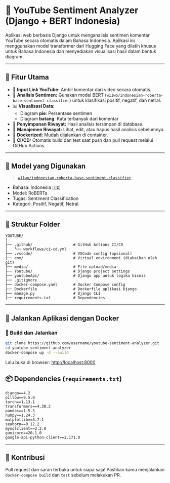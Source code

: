 # 🧠 YouTube Sentiment Analyzer (Django + BERT Indonesia)

Aplikasi web berbasis Django untuk menganalisis sentimen komentar YouTube secara otomatis dalam Bahasa Indonesia. Aplikasi ini menggunakan model transformer dari Hugging Face yang dilatih khusus untuk Bahasa Indonesia dan menyediakan visualisasi hasil dalam bentuk diagram.

---

## 🎯 Fitur Utama

- 🎥 **Input Link YouTube:** Ambil komentar dari video secara otomatis.
- 🧠 **Analisis Sentimen:** Gunakan model BERT (`w11wo/indonesian-roberta-base-sentiment-classifier`) untuk klasifikasi positif, negatif, dan netral.
- 📊 **Visualisasi Data:**
  - Diagram **pie**: Persentase sentimen
  - Diagram **batang**: Kata terbanyak dari komentar
- 💾 **Penyimpanan Riwayat:** Hasil analisis tersimpan di database.
- 🔁 **Manajemen Riwayat:** Lihat, edit, atau hapus hasil analisis sebelumnya.
- 🐳 **Dockerized:** Mudah dijalankan di container.
- 🚀 **CI/CD:** Otomatis build dan test saat push dan pull request melalui GitHub Actions.

---

## 🧠 Model yang Digunakan

> [`w11wo/indonesian-roberta-base-sentiment-classifier`](https://huggingface.co/w11wo/indonesian-roberta-base-sentiment-classifier)

- Bahasa: Indonesia 🇮🇩
- Model: RoBERTa
- Tugas: Sentiment Classification
- Kategori: Positif, Negatif, Netral

---

## 📁 Struktur Folder

```
YOUTUBE/
│
├── .github/                  # GitHub Actions CI/CD
│   └── workflows/ci-cd.yml
├── .vscode/                  # VSCode config (opsional)
├── env/                      # Virtual environment (diabaikan oleh git)
├── media/                    # File upload/media
├── Youtube/                  # Django project settings
├── youtubeApi/               # Django app untuk logika bisnis
├── .gitignore
├── docker-compose.yaml       # Docker Compose config
├── Dockerfile                # Dockerfile aplikasi Django
├── manage.py                 # Django CLI
├── requirements.txt          # Dependencies
```

---

## 🐳 Jalankan Aplikasi dengan Docker

### 🔧 Build dan Jalankan

```bash
git clone https://github.com/username/youtube-sentiment-analyzer.git
cd youtube-sentiment-analyzer
docker-compose up -d --build
```

Lalu buka di browser:
[http://localhost:8000](http://localhost:8000)

## 📦 Dependencies (`requirements.txt`)

```
django==4.2
pillow==9.5.0
torch==1.13.1
transformers==4.30.2
pandas==1.5.3
numpy==1.24.3
matplotlib==3.7.1
seaborn==0.12.2
mysqlclient==2.2.0
gunicorn==20.1.0
google-api-python-client==2.171.0
```

---

## 🙌 Kontribusi

Pull request dan saran terbuka untuk siapa saja! Pastikan kamu menjalankan `docker-compose build` dan `test` sebelum melakukan PR.
